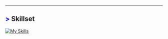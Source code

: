 

---
## <span style="color: blue !important;">&gt;</span> Skillset
[![My Skills](https://skillicons.dev/icons?i=laravel,tailwind,php,py,java,c,js,html,css,wordpress,git,mysql)](https://skillicons.dev)

<!--
**DanSSV/DanSSV** is a ✨ _special_ ✨ repository because its `README.md` (this file) appears on your GitHub profile.

Here are some ideas to get you started:

- 🔭 I’m currently working on ...
- 🌱 I’m currently learning ...
- 👯 I’m looking to collaborate on ...
- 🤔 I’m looking for help with ...
- 💬 Ask me about ...
- 📫 How to reach me: ...
- 😄 Pronouns: ...
- ⚡ Fun fact: ...
-->
